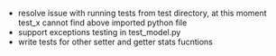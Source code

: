 - resolve issue with running tests from test directory, at this moment test_x cannot find above imported python file
- support exceptions testing in test_model.py
- write tests for other setter and getter stats fucntions